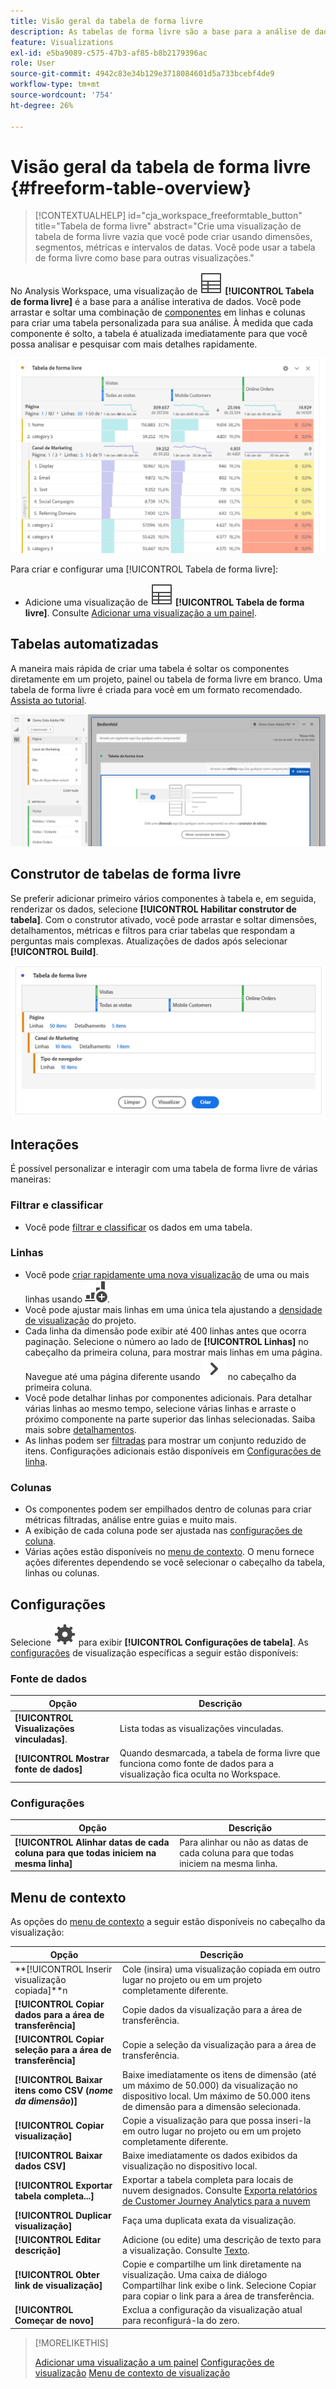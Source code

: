 ```yaml
---
title: Visão geral da tabela de forma livre
description: As tabelas de forma livre são a base para a análise de dados no Workspace
feature: Visualizations
exl-id: e5ba9089-c575-47b3-af85-b8b2179396ac
role: User
source-git-commit: 4942c83e34b129e3718084601d5a733bcebf4de9
workflow-type: tm+mt
source-wordcount: '754'
ht-degree: 26%

---
```


# Visão geral da tabela de forma livre {#freeform-table-overview}

<!-- markdownlint-disable MD034 -->

>[!CONTEXTUALHELP]
>id="cja_workspace_freeformtable_button"
>title="Tabela de forma livre"
>abstract="Crie uma visualização de tabela de forma livre vazia que você pode criar usando dimensões, segmentos, métricas e intervalos de datas. Você pode usar a tabela de forma livre como base para outras visualizações."

<!-- markdownlint-enable MD034 -->


No Analysis Workspace, uma visualização de ![Tabela](/help/assets/icons/Table.svg) **[!UICONTROL Tabela de forma livre]** é a base para a análise interativa de dados. Você pode arrastar e soltar uma combinação de [componentes](/help/components/overview.md) em linhas e colunas para criar uma tabela personalizada para sua análise. À medida que cada componente é solto, a tabela é atualizada imediatamente para que você possa analisar e pesquisar com mais detalhes rapidamente.

![Tabela de forma livre mostrando componentes em linhas e colunas, incluindo visitas e pedidos online de várias páginas da Web.](assets/opening-section.png)

Para criar e configurar uma [!UICONTROL Tabela de forma livre]:

* Adicione uma visualização de ![Tabela](/help/assets/icons/Table.svg) **[!UICONTROL Tabela de forma livre]**. Consulte [Adicionar uma visualização a um painel](../freeform-analysis-visualizations.md#add-visualizations-to-a-panel).

## Tabelas automatizadas

A maneira mais rápida de criar uma tabela é soltar os componentes diretamente em um projeto, painel ou tabela de forma livre em branco. Uma tabela de forma livre é criada para você em um formato recomendado. [Assista ao tutorial](https://experienceleague.adobe.com/en/docs/analytics-learn/tutorials/analysis-workspace/building-freeform-tables/auto-build-freeform-tables-in-analysis-workspace).

![Um novo Painel com o componente de visitas solto no espaço de trabalho.](assets/automated-table.png)

## Construtor de tabelas de forma livre

Se preferir adicionar primeiro vários componentes à tabela e, em seguida, renderizar os dados, selecione **[!UICONTROL Habilitar construtor de tabela]**. Com o construtor ativado, você pode arrastar e soltar dimensões, detalhamentos, métricas e filtros para criar tabelas que respondam a perguntas mais complexas. Atualizações de dados após selecionar **[!UICONTROL Build]**.

![Um Construtor de Tabela de Forma Livre mostrando ](assets/table-builder.png)

## Interações

É possível personalizar e interagir com uma tabela de forma livre de várias maneiras:

### Filtrar e classificar

* Você pode [filtrar e classificar](filter-and-sort.md) os dados em uma tabela.

### Linhas

* Você pode [criar rapidamente uma nova visualização](../freeform-analysis-visualizations.md#visualize) de uma ou mais linhas usando ![GraphBarVerticalAdd](/help/assets/icons/GraphBarVerticalAdd.svg).
* Você pode ajustar mais linhas em uma única tela ajustando a [densidade de visualização](/help/analysis-workspace/build-workspace-project/view-density.md) do projeto.
* Cada linha da dimensão pode exibir até 400 linhas antes que ocorra paginação. Selecione o número ao lado de **[!UICONTROL Linhas]** no cabeçalho da primeira coluna, para mostrar mais linhas em uma página. Navegue até uma página diferente usando ![ChevronRight](/help/assets/icons/ChevronRight.svg) no cabeçalho da primeira coluna.
* Você pode detalhar linhas por componentes adicionais. Para detalhar várias linhas ao mesmo tempo, selecione várias linhas e arraste o próximo componente na parte superior das linhas selecionadas. Saiba mais sobre [detalhamentos](/help/components/dimensions/t-breakdown-fa.md).
* As linhas podem ser [filtradas](/help/components/filters/filters-overview.md) para mostrar um conjunto reduzido de itens. Configurações adicionais estão disponíveis em [Configurações de linha](/help/analysis-workspace/visualizations/freeform-table/column-row-settings/table-settings.md).

### Colunas

* Os componentes podem ser empilhados dentro de colunas para criar métricas filtradas, análise entre guias e muito mais.
* A exibição de cada coluna pode ser ajustada nas [configurações de coluna](/help/analysis-workspace/visualizations/freeform-table/column-row-settings/column-settings.md).
* Várias ações estão disponíveis no [menu de contexto](/help/analysis-workspace/visualizations/freeform-analysis-visualizations.md#context-menu). O menu fornece ações diferentes dependendo se você selecionar o cabeçalho da tabela, linhas ou colunas.


## Configurações 

Selecione ![Configuração](/help/assets/icons/Setting.svg) para exibir **[!UICONTROL Configurações de tabela]**. As [configurações](../freeform-analysis-visualizations.md#settings) de visualização específicas a seguir estão disponíveis:

### Fonte de dados

| Opção | Descrição |
|---|---|
| **[!UICONTROL Visualizações vinculadas]**. | Lista todas as visualizações vinculadas. |
| **[!UICONTROL Mostrar fonte de dados]** | Quando desmarcada, a tabela de forma livre que funciona como fonte de dados para a visualização fica oculta no Workspace. |

### Configurações 

| Opção | Descrição |
|---|---|
| **[!UICONTROL Alinhar datas de cada coluna para que todas iniciem na mesma linha]** | Para alinhar ou não as datas de cada coluna para que todas iniciem na mesma linha. |


## Menu de contexto

As opções do [menu de contexto](../freeform-analysis-visualizations.md#context-menu) a seguir estão disponíveis no cabeçalho da visualização:

| Opção | Descrição |
| --- | --- |
| **[!UICONTROL Inserir visualização copiada]**n | Cole (insira) uma visualização copiada em outro lugar no projeto ou em um projeto completamente diferente. |
| **[!UICONTROL Copiar dados para a área de transferência]** | Copie dados da visualização para a área de transferência. |
| **[!UICONTROL Copiar seleção para a área de transferência]** | Copie a seleção da visualização para a área de transferência. |
| **[!UICONTROL Baixar itens como CSV (*nome da dimensão*)]** | Baixe imediatamente os itens de dimensão (até um máximo de 50.000) da visualização no dispositivo local. Um máximo de 50.000 itens de dimensão para a dimensão selecionada. |
| **[!UICONTROL Copiar visualização]** | Copie a visualização para que possa inseri-la em outro lugar no projeto ou em um projeto completamente diferente. |
| **[!UICONTROL Baixar dados CSV]** | Baixe imediatamente os dados exibidos da visualização no dispositivo local. |
| **[!UICONTROL Exportar tabela completa...]** | Exportar a tabela completa para locais de nuvem designados. Consulte [Exporta relatórios de Customer Journey Analytics para a nuvem](../../export/export-cloud.md) |
| **[!UICONTROL Duplicar visualização]** | Faça uma duplicata exata da visualização. |
| **[!UICONTROL Editar descrição]** | Adicione (ou edite) uma descrição de texto para a visualização. Consulte [Texto](../text.md). |
| **[!UICONTROL Obter link de visualização]** | Copie e compartilhe um link diretamente na visualização. Uma caixa de diálogo Compartilhar link exibe o link. Selecione Copiar para copiar o link para a área de transferência. |
| **[!UICONTROL Começar de novo]** | Exclua a configuração da visualização atual para reconfigurá-la do zero. |


>[!MORELIKETHIS]
>
>[Adicionar uma visualização a um painel](/help/analysis-workspace/visualizations/freeform-analysis-visualizations.md#add-visualizations-to-a-panel)
>[Configurações de visualização](/help/analysis-workspace/visualizations/freeform-analysis-visualizations.md#settings)
>[Menu de contexto de visualização](/help/analysis-workspace/visualizations/freeform-analysis-visualizations.md#context-menu)
>
